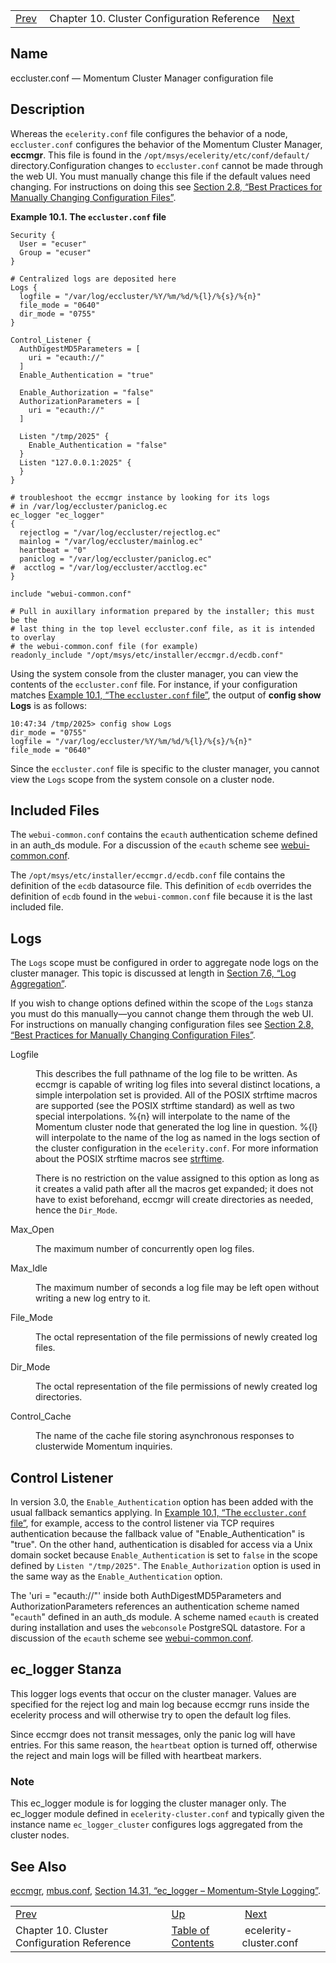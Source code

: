 |     |     |     |
| --- | --- | --- |
| [Prev](cluster.ref)  | Chapter 10. Cluster Configuration Reference |  [Next](ecelerity-cluster.conf.php) |

<a name="eccluster.conf3"></a>
## Name

eccluster.conf — Momentum Cluster Manager configuration file

<a name="idp12476992"></a>
## Description

Whereas the `ecelerity.conf` file configures the behavior of a node, `eccluster.conf` configures the behavior of the Momentum Cluster Manager, **eccmgr**. This file is found in the `/opt/msys/ecelerity/etc/conf/default/` directory.Configuration changes to `eccluster.conf` cannot be made through the web UI. You must manually change this file if the default values need changing. For instructions on doing this see [Section 2.8, “Best Practices for Manually Changing Configuration Files”](conf.manual.changes "2.8. Best Practices for Manually Changing Configuration Files").

<a name="eccluster.conf3.example"></a>

**Example 10.1. The `eccluster.conf` file**

```
Security {
  User = "ecuser"
  Group = "ecuser"
}

# Centralized logs are deposited here
Logs {
  logfile = "/var/log/eccluster/%Y/%m/%d/%{l}/%{s}/%{n}"
  file_mode = "0640"
  dir_mode = "0755"
}

Control_Listener {
  AuthDigestMD5Parameters = [
    uri = "ecauth://"
  ]
  Enable_Authentication = "true"

  Enable_Authorization = "false"
  AuthorizationParameters = [
    uri = "ecauth://"
  ]

  Listen "/tmp/2025" {
    Enable_Authentication = "false"
  }
  Listen "127.0.0.1:2025" {
  }
}

# troubleshoot the eccmgr instance by looking for its logs
# in /var/log/eccluster/paniclog.ec
ec_logger "ec_logger"
{
  rejectlog = "/var/log/eccluster/rejectlog.ec"
  mainlog = "/var/log/eccluster/mainlog.ec"
  heartbeat = "0"
  paniclog = "/var/log/eccluster/paniclog.ec"
#  acctlog = "/var/log/eccluster/acctlog.ec"
}

include "webui-common.conf"

# Pull in auxillary information prepared by the installer; this must be the
# last thing in the top level eccluster.conf file, as it is intended to overlay
# the webui-common.conf file (for example)
readonly_include "/opt/msys/etc/installer/eccmgr.d/ecdb.conf"
```

Using the system console from the cluster manager, you can view the contents of the `eccluster.conf` file. For instance, if your configuration matches [Example 10.1, “The `eccluster.conf` file”](eccluster.conf3#eccluster.conf3.example "Example 10.1. The eccluster.conf file"), the output of **config show Logs**           is as follows:

```
10:47:34 /tmp/2025> config show Logs
dir_mode = "0755"
logfile = "/var/log/eccluster/%Y/%m/%d/%{l}/%{s}/%{n}"
file_mode = "0640"
```

Since the `eccluster.conf` file is specific to the cluster manager, you cannot view the `Logs` scope from the system console on a cluster node.

<a name="eccluster.conf3.included.files"></a>
## Included Files

The `webui-common.conf` contains the `ecauth` authentication scheme defined in an auth_ds module. For a discussion of the `ecauth` scheme see [webui-common.conf](webui-common.conf "webui-common.conf").

The `/opt/msys/etc/installer/eccmgr.d/ecdb.conf` file contains the definition of the `ecdb` datasource file. This definition of `ecdb` overrides the definition of `ecdb` found in the `webui-common.conf` file because it is the last included file.

<a name="eccluster.conf3.logs"></a>
## Logs

The `Logs` scope must be configured in order to aggregate node logs on the cluster manager. This topic is discussed at length in [Section 7.6, “Log Aggregation”](cluster.config.logging "7.6. Log Aggregation").

If you wish to change options defined within the scope of the `Logs` stanza you must do this manually—you cannot change them through the web UI. For instructions on manually changing configuration files see [Section 2.8, “Best Practices for Manually Changing Configuration Files”](conf.manual.changes "2.8. Best Practices for Manually Changing Configuration Files").

<dl className="variablelist">

<dt><a name="eccluster.conf3.logs.logfile"></a>Logfile</dt>

<dd>

This describes the full pathname of the log file to be written. As eccmgr is capable of writing log files into several distinct locations, a simple interpolation set is provided. All of the POSIX strftime macros are supported (see the POSIX strftime standard) as well as two special interpolations. %{n} will interpolate to the name of the Momentum cluster node that generated the log line in question. %{l} will interpolate to the name of the log as named in the logs section of the cluster configuration in the `ecelerity.conf`. For more information about the POSIX strftime macros see [strftime](http://www.opengroup.org/onlinepubs/009695399/functions/strftime.html).

There is no restriction on the value assigned to this option as long as it creates a valid path after all the macros get expanded; it does not have to exist beforehand, eccmgr will create directories as needed, hence the `Dir_Mode`.

</dd>

<dt><a name="eccluster.conf3.logs.max_open"></a>Max_Open</dt>

<dd>

The maximum number of concurrently open log files.

</dd>

<dt><a name="eccluster.conf3.logs.max_idle"></a>Max_Idle</dt>

<dd>

The maximum number of seconds a log file may be left open without writing a new log entry to it.

</dd>

<dt><a name="eccluster.conf3.logs.file_mode"></a>File_Mode</dt>

<dd>

The octal representation of the file permissions of newly created log files.

</dd>

<dt><a name="eccluster.conf3.logs.dir_mode"></a>Dir_Mode</dt>

<dd>

The octal representation of the file permissions of newly created log directories.

</dd>

<dt><a name="eccluster.conf3.logs.control_cache"></a>Control_Cache</dt>

<dd>

The name of the cache file storing asynchronous responses to clusterwide Momentum inquiries.

</dd>

</dl>

<a name="idp12519392"></a>
## Control Listener

In version 3.0, the `Enable_Authentication` option has been added with the usual fallback semantics applying. In [Example 10.1, “The `eccluster.conf` file”](eccluster.conf3#eccluster.conf3.example "Example 10.1. The eccluster.conf file"), for example, access to the control listener via TCP requires authentication because the fallback value of "Enable_Authentication" is "true". On the other hand, authentication is disabled for access via a Unix domain socket because `Enable_Authentication` is set to `false` in the scope defined by `Listen "/tmp/2025"`. The `Enable_Authorization` option is used in the same way as the `Enable_Authentication` option.

The 'uri = "ecauth://"' inside both AuthDigestMD5Parameters and AuthorizationParameters references an authentication scheme named "`ecauth`" defined in an auth_ds module. A scheme named `ecauth` is created during installation and uses the `webconsole` PostgreSQL datastore. For a discussion of the `ecauth` scheme see [webui-common.conf](webui-common.conf "webui-common.conf").

<a name="idp12527600"></a>
## ec_logger Stanza

This logger logs events that occur on the cluster manager. Values are specified for the reject log and main log because eccmgr runs inside the ecelerity process and will otherwise try to open the default log files.

Since eccmgr does not transit messages, only the panic log will have entries. For this same reason, the `heartbeat` option is turned off, otherwise the reject and main logs will be filled with heartbeat markers.

### Note

This ec_logger module is for logging the cluster manager only. The ec_logger module defined in `ecelerity-cluster.conf` and typically given the instance name `ec_logger_cluster` configures logs aggregated from the cluster nodes.

<a name="idp12532368"></a>
## See Also

[eccmgr](executable.eccmgr "eccmgr"), [mbus.conf](mbus.conf.php "mbus.conf"), [Section 14.31, “ec_logger – Momentum-Style Logging”](modules.ec_logger.php "14.31. ec_logger – Momentum-Style Logging").

|     |     |     |
| --- | --- | --- |
| [Prev](cluster.ref)  | [Up](cluster.ref.php) |  [Next](ecelerity-cluster.conf.php) |
| Chapter 10. Cluster Configuration Reference  | [Table of Contents](index) |  ecelerity-cluster.conf |
